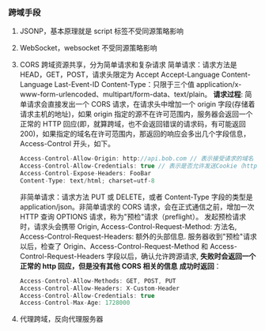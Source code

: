 <!--
 * @Author: 谢树宏
 * @Date: 2022-02-28 14:34:06
 * @LastEditors: 谢树宏
 * @LastEditTime: 2022-02-28 16:48:18
 * @FilePath: /about-study/跨域.md
-->

### 跨域手段

1. JSONP，基本原理就是 script 标签不受同源策略影响
2. WebSocket，websocket 不受同源策略影响
3. CORS 跨域资源共享，分为简单请求和复杂请求
   简单请求：请求方法是 HEAD，GET，POST，请求头限定为 Accept
   Accept-Language
   Content-Language
   Last-Event-ID
   Content-Type：只限于三个值 application/x-www-form-urlencoded、multipart/form-data、text/plain。
   **请求过程**: 简单请求会直接发出一个 CORS 请求，在请求头中增加一个 origin 字段(存储着请求主机的地址)，如果 origin 指定的源不在许可范围内，服务器会返回一个正常的 HTTP 回应(即，就算跨域，也不会返回错误的请求码，有可能返回 200)，如果指定的域名在许可范围内，那返回的响应会多出几个字段信息，Access-Control 开头，如下。

   ```js
   Access-Control-Allow-Origin: http://api.bob.com // 表示接受请求的域名
   Access-Control-Allow-Credentials: true // 表示是否允许发送Cookie（http需要支持发送请求）
   Access-Control-Expose-Headers: FooBar
   Content-Type: text/html; charset=utf-8
   ```

   非简单请求：请求方法 PUT 或 DELETE，或者 Content-Type 字段的类型是 application/json。非简单请求的 CORS 请求，会在正式通信之前，增加一次 HTTP 查询 OPTIONS 请求，称为"预检"请求（preflight）。
   发起预检请求时，请求头会携带 Origin, Access-Control-Request-Method: 方法名, Access-Control-Request-Headers: 额外的头部信息.
   服务器收到"预检"请求以后，检查了 Origin、Access-Control-Request-Method 和 Access-Control-Request-Headers 字段以后，确认允许跨源请求,
   **失败时会返回一个正常的 http 回应，但是没有其他 CORS 相关的信息**
   **成功时返回**：

   ```js
   Access-Control-Allow-Methods: GET, POST, PUT
   Access-Control-Allow-Headers: X-Custom-Header
   Access-Control-Allow-Credentials: true
   Access-Control-Max-Age: 1728000
   ```

4. 代理跨域，反向代理服务器
